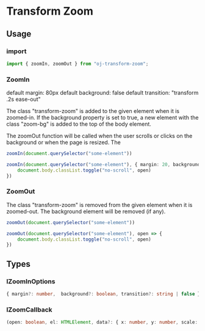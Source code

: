 # Transform Zoom

## Usage

### import
```typescript
import { zoomIn, zoomOut } from "oj-transform-zoom";
```

### ZoomIn
default margin:     80px
default background: false
default transition: "transform .2s ease-out"

The class "transform-zoom" is added to the given element when it is zoomed-in.
If the background property is set to true, a new element with the class "zoom-bg" is added to the top of the body element.

The zoomOut function will be called when the user scrolls or clicks on the background or when the page is resized.
The 

```typescript
zoomIn(document.querySelector("some-element"))
```

```typescript
zoomIn(document.querySelector("some-element"), { margin: 20, background: true, transition: "transform 1s cubic-bezier(.25,.1,.51,1.35)" }, open => {
    document.body.classList.toggle("no-scroll", open)
})
```

### ZoomOut
The class "transform-zoom" is removed from the given element when it is zoomed-out.
The background element will be removed (if any).

```typescript
zoomOut(document.querySelector("some-element"))
```

```typescript
zoomOut(document.querySelector("some-element"), open => {
    document.body.classList.toggle("no-scroll", open)
})
```

## Types

### IZoomInOptions
```typescript
{ margin?: number,  background?: boolean, transition?: string | false }
```

### IZoomCallback
```typescript
(open: boolean, el: HTMLElement, data?: { x: number, y: number, scale: number }) => any
```